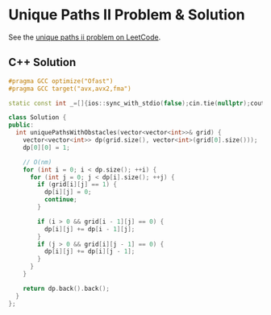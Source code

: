 # Unique Paths II Problem & Solution

See the [unique paths ii problem on LeetCode](https://leetcode.com/problems/unique-paths-ii).

## C++ Solution

```cpp
#pragma GCC optimize("Ofast")
#pragma GCC target("avx,avx2,fma")

static const int _=[]{ios::sync_with_stdio(false);cin.tie(nullptr);cout.tie(nullptr);return 0;}();

class Solution {
public:
  int uniquePathsWithObstacles(vector<vector<int>>& grid) {
    vector<vector<int>> dp(grid.size(), vector<int>(grid[0].size()));
    dp[0][0] = 1;

    // O(nm)
    for (int i = 0; i < dp.size(); ++i) {
      for (int j = 0; j < dp[i].size(); ++j) {
        if (grid[i][j] == 1) {
          dp[i][j] = 0;
          continue;
        }

        if (i > 0 && grid[i - 1][j] == 0) {
          dp[i][j] += dp[i - 1][j];
        }
        if (j > 0 && grid[i][j - 1] == 0) {
          dp[i][j] += dp[i][j - 1];
        }
      }
    }

    return dp.back().back();
  }
};
```
